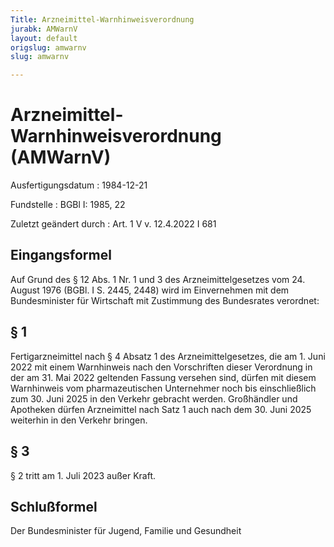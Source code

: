 ```yaml
---
Title: Arzneimittel-Warnhinweisverordnung
jurabk: AMWarnV
layout: default
origslug: amwarnv
slug: amwarnv

---
```


# Arzneimittel-Warnhinweisverordnung (AMWarnV)

Ausfertigungsdatum
:   1984-12-21

Fundstelle
:   BGBl I: 1985, 22

Zuletzt geändert durch
:   Art. 1 V v. 12.4.2022 I 681


## Eingangsformel

Auf Grund des § 12 Abs. 1 Nr. 1 und 3 des Arzneimittelgesetzes vom 24.
August 1976 (BGBl. I S. 2445, 2448) wird im Einvernehmen mit dem
Bundesminister für Wirtschaft mit Zustimmung des Bundesrates
verordnet:


## § 1

Fertigarzneimittel nach § 4 Absatz 1 des Arzneimittelgesetzes, die am
1\. Juni 2022 mit einem Warnhinweis nach den Vorschriften dieser
Verordnung in der am 31. Mai 2022 geltenden Fassung versehen sind,
dürfen mit diesem Warnhinweis vom pharmazeutischen Unternehmer noch
bis einschließlich zum 30. Juni 2025 in den Verkehr gebracht werden.
Großhändler und Apotheken dürfen Arzneimittel nach Satz 1 auch nach
dem 30. Juni 2025 weiterhin in den Verkehr bringen.


## § 3

§ 2 tritt am 1. Juli 2023 außer Kraft.


## Schlußformel

Der Bundesminister für Jugend, Familie und Gesundheit

